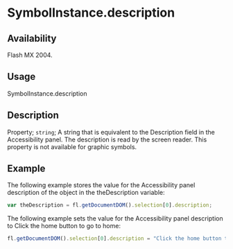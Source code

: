 # SymbolInstance.description

## Availability

Flash MX 2004.

## Usage

SymbolInstance.description

## Description

Property; `string`; A string that is equivalent to the Description field in the Accessibility panel. The description is read by the screen reader. This property is not available for graphic symbols.

## Example

The following example stores the value for the Accessibility panel description of the object in the theDescription variable:

```javascript
var theDescription = fl.getDocumentDOM().selection[0].description;
```

The following example sets the value for the Accessibility panel description to Click the home button to go to home:

```javascript
fl.getDocumentDOM().selection[0].description = "Click the home button to go to home";
```
